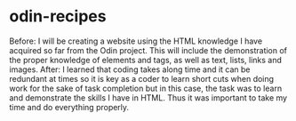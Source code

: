 # odin-recipes
Before: I will be creating a website using the HTML knowledge I have acquired so far from the Odin project. This will include the demonstration of the proper knowledge of elements and tags, as well as text, lists, links and images. 
After: I learned that coding takes along time and it can be redundant at times so it is key as a coder to learn short cuts when doing work for the sake of task completion but in this case, the task was to learn and demonstrate the skills I have in HTML. Thus it was important to take my time and do everything properly. 